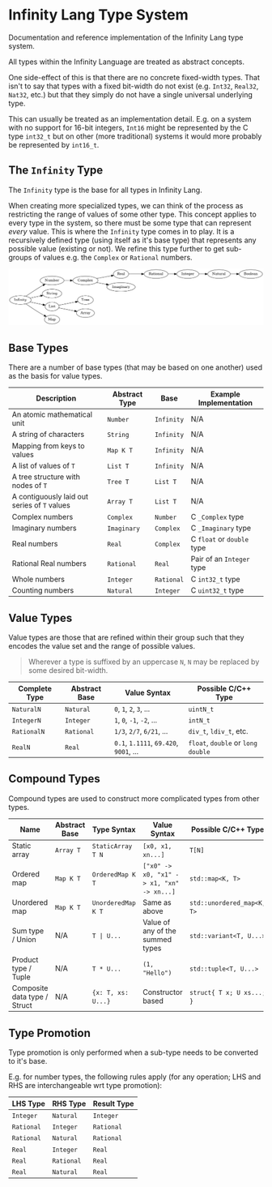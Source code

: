 # Infinity Lang Type System
Documentation and reference implementation of the Infinity Lang type system.

All types within the Infinity Language are treated as abstract concepts.

One side-effect of this is that there are no concrete fixed-width types. That isn't to say that types with a fixed bit-width do not exist (e.g. `Int32`, `Real32`, `Nat32`, etc.) but that they simply do not have a single universal underlying type.

This can usually be treated as an implementation detail. E.g. on a system with no support for 16-bit integers, `Int16` might be represented by the C type `int32_t` but on other (more traditional) systems it would more probably be represented by `int16_t`.

## The `Infinity` Type

The `Infinity` type is the base for all types in Infinity Lang.

When creating more specialized types, we can think of the process as restricting the range of values of some other type.
This concept applies to every type in the system, so there must be some type that can represent *every* value. This is where the `Infinity` type comes in to play. It is a recursively defined type (using itself as it's base type) that represents any possible value (existing or not). We refine this type further to get sub-groups of values e.g. the `Complex` or `Rational` numbers.

![Diagram of base types and their bases](base-diagram.png)

## Base Types

There are a number of base types (that may be based on one another) used as the basis for value types.

| Description                                  | Abstract Type | Base       | Example Implementation     |
| -------------------------------------------- | ------------- | ---------- | -------------------------- |
| An atomic mathematical unit                  | `Number`      | `Infinity` | N/A                        |
| A string of characters                       | `String`      | `Infinity` | N/A                        |
| Mapping from keys to values                  | `Map K T`     | `Infinity` | N/A                        |
| A list of values of `T`                      | `List T`      | `Infinity` | N/A                        |
| A tree structure with nodes of `T`           | `Tree T`      | `List T`   | N/A                        |
| A contiguously laid out series of `T` values | `Array T`     | `List T`   | N/A                        |
| Complex numbers                              | `Complex`     | `Number`   | C `_Complex` type          |
| Imaginary numbers                            | `Imaginary`   | `Complex`  | C `_Imaginary` type        |
| Real numbers                                 | `Real`        | `Complex`  | C `float` or `double` type |
| Rational Real numbers                        | `Rational`    | `Real`     | Pair of an `Integer` type  |
| Whole numbers                                | `Integer`     | `Rational` | C `int32_t` type           |
| Counting numbers                             | `Natural`     | `Integer`  | C `uint32_t` type          |


## Value Types

Value types are those that are refined within their group such that they encodes the value set and the range of possible values.

> Wherever a type is suffixed by an uppercase `N`, `N` may be replaced by some desired bit-width.

| Complete Type | Abstract Base | Value Syntax                           | Possible C/C++ Type                |
| ------------- | ------------- | -------------------------------------- | ---------------------------------- |
| `NaturalN`    | `Natural`     | `0`, `1`, `2`, `3`, ...                | `uintN_t`                          |
| `IntegerN`    | `Integer`     | `1`, `0`, `-1`, `-2`, ...              | `intN_t`                           |
| `RationalN`   | `Rational`    | `1/3`, `2/7`, `6/21`, ...              | `div_t`, `ldiv_t`, etc.            |
| `RealN`       | `Real`        | `0.1`, `1.1111`, `69.420`, `9001`, ... | `float`, `double` or `long double` |

## Compound Types

Compound types are used to construct more complicated types from other types.

| Name                         | Abstract Base | Type Syntax        | Value Syntax                              | Possible C/C++ Type        |
| ---------------------------- | ------------- | ------------------ | ----------------------------------------- | -------------------------- |
| Static array                 | `Array T`     | `StaticArray T N`  | `[x0, x1, xn...]`                         | `T[N]`                     |
| Ordered map                  | `Map K T`     | `OrderedMap K T`   | `["x0" -> x0, "x1" -> x1, "xn" -> xn...]` | `std::map<K, T>`           |
| Unordered map                | `Map K T`     | `UnorderedMap K T` | Same as above                             | `std::unordered_map<K, T>` |
| Sum type / Union             | N/A           | `T \| U...`         | Value of any of the summed types          | `std::variant<T, U...>`    |
| Product type / Tuple         | N/A           | `T * U...`         | `(1, "Hello")`                            | `std::tuple<T, U...>`      |
| Composite data type / Struct | N/A           | `{x: T, xs: U...}` | Constructor based                         | `struct{ T x; U xs...; }`  |

## Type Promotion

Type promotion is only performed when a sub-type needs to be converted to it's base.

E.g. for number types, the following rules apply (for any operation; LHS and RHS are interchangeable wrt type promotion):

| LHS Type   | RHS Type   | Result Type |
| ---------- | ---------- | ----------- |
| `Integer`  | `Natural`  | `Integer`   |
| `Rational` | `Integer`  | `Rational`  |
| `Rational` | `Natural`  | `Rational`  |
| `Real`     | `Integer`  | `Real`      |
| `Real`     | `Rational` | `Real`      |
| `Real`     | `Natural`  | `Real`      |

